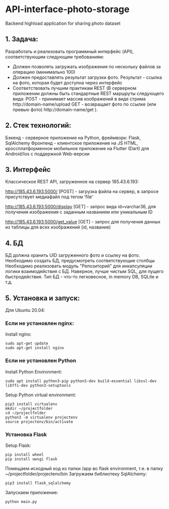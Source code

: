# API-interface-photo-storage
Backend highload application for sharing photo dataset

## 1. Задача:

Разработать и реализовать программный интерфейс (API), соответствующим следующим требованиям:
- Должен позволять загружать изображения по нескольку файлов за операцию (минимально 100)
- Должен предоставлять результат загрузки фото. Результат - ссылка на фото, которая будет доступна через интерфейс
- Соответствовать лучшим практикам REST (В серверном приложении должны быть стандартные REST маршруты следующего вида:
POST - принимает массив изображений в виде стрима
    http://domain-name/upload
GET - возвращает фото по ссылке (или превью фото)
    http://domain-name/get
).

## 2. Стек технологий:

Бэкенд - серверное приложение на Python, фреймворк: Flask, SqlAlchemy
Фронтенд - клиентское приложение на JS HTML, кроссплатформенное мобильное приложение на Flutter (Dart) для Android/Ios с поддержкой Web-версии

## 3. Интерфейс

Классическое REST API, загруженное на сервер 185.43.6.193:

http://185.43.6.193:5000/ [POST] - загрузка файла на сервер, в запросе присутствует медиафайл под тегом 'file'

http://185.43.6.193:5000/display [GET] - запрос вида id=varchar36, для получения изображения с заданным названием или уникальным ID

http://185.43.6.193:5000/get_value [GET] - запрос для получения данных из таблицы для всех изображений (id, название)


## 4. БД

БД должна хранить UID загруженного фото и ссылку на фото. Необходимо создать БД, предусмотреть соответствующие столбцы
Необходимо реализовать модуль "Репозиторий" для инкапсуляции логики взаимодействия с БД. Наверное, лучше чистым SQL, для пущего быстродействия.
Тип БД - что-то легковесное, in memory DB, SQLite и т.д.

## 5. Установка и запуск:

Для Ubuntu 20.04:

### Если не установлен nginx:
Install nginx:
```
sudo apt-get update
sudo apt-get install nginx
```
### Если не установлен Python
Install Python Environment:
```
sudo apt install python3-pip python3-dev build-essential libssl-dev libffi-dev python3-setuptools
```
Setup Python virtual environment:
```
pip3 install virtualenv
mkdir ~/projectfolder
cd ~/projectfolder
python3 -m virtualenv projectenv
source projectenv/bin/activate
```
### Установка Flask
Setup Flask:
```
pip install wheel
pip install uwsgi flask
```
Помещаем исходный код из папки /app во flask environment, т.е. в папку ~/projectfolder/projectenv/bin
Загружаем библиотеку SqlAlchemy:
```
pip3 install flask_sqlalchemy
```
Запускаем  приложение:
```
python main.py
```
